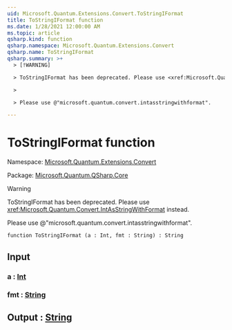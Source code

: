 ```yaml
---
uid: Microsoft.Quantum.Extensions.Convert.ToStringIFormat
title: ToStringIFormat function
ms.date: 1/28/2021 12:00:00 AM
ms.topic: article
qsharp.kind: function
qsharp.namespace: Microsoft.Quantum.Extensions.Convert
qsharp.name: ToStringIFormat
qsharp.summary: >+
  > [!WARNING]

  > ToStringIFormat has been deprecated. Please use <xref:Microsoft.Quantum.Convert.IntAsStringWithFormat> instead.

  >

  > Please use @"microsoft.quantum.convert.intasstringwithformat".

---
```


# ToStringIFormat function

Namespace: [Microsoft.Quantum.Extensions.Convert](xref:Microsoft.Quantum.Extensions.Convert)

Package: [Microsoft.Quantum.QSharp.Core](https://nuget.org/packages/Microsoft.Quantum.QSharp.Core)


> [!WARNING]
> ToStringIFormat has been deprecated. Please use <xref:Microsoft.Quantum.Convert.IntAsStringWithFormat> instead.
>
> Please use @"microsoft.quantum.convert.intasstringwithformat".



```qsharp
function ToStringIFormat (a : Int, fmt : String) : String
```


## Input

### a : [Int](xref:microsoft.quantum.lang-ref.int)




### fmt : [String](xref:microsoft.quantum.lang-ref.string)





## Output : [String](xref:microsoft.quantum.lang-ref.string)

